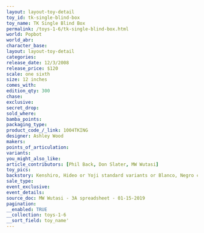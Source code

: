```yaml
---
layout: layout-toy-detail 
toy_id: tk-single-blind-box
toy_name: TK Single Blind Box
permalink: /toys-1-6/tk-single-blind-box.html
world: Popbot
world_abr: 
character_base: 
layout: layout-toy-detail
categories: 
release_date: 12/3/2008
release_price: $120 
scale: one sixth
size: 12 inches
comes_with: 
edition_qty: 300
chase: 
exclusive: 
secret_drop: 
sold_where: 
bamba_points: 
packaging_type: 
product_code_/_link: 1004TKING
designer: Ashley Wood
makers: 
points_of_articulation: 
variants: 
you_might_also_like: 
article_contributors: [Phil Back, Don Slater, MW Wutasi]
toy_pics: 
backstory: Kenshiro, Hideo or Yoji standard variants or Blanco, Negro chase variants
sale_type: 
event_exclusive: 
event_details: 
source_doc: MW Wutasi - 3A spreadsheet - 01-15-2019
pagination: 
__enabled: TRUE
__collection: toys-1-6
__sort_field: toy_name'
---
```

